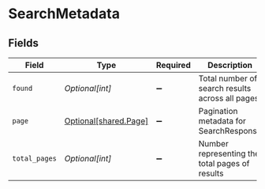 # SearchMetadata


## Fields

| Field                                                | Type                                                 | Required                                             | Description                                          |
| ---------------------------------------------------- | ---------------------------------------------------- | ---------------------------------------------------- | ---------------------------------------------------- |
| `found`                                              | *Optional[int]*                                      | :heavy_minus_sign:                                   | Total number of search results across all pages      |
| `page`                                               | [Optional[shared.Page]](../../models/shared/page.md) | :heavy_minus_sign:                                   | Pagination metadata for SearchResponse               |
| `total_pages`                                        | *Optional[int]*                                      | :heavy_minus_sign:                                   | Number representing the total pages of results       |